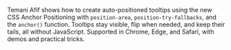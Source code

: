Temani Afif shows how to create auto-positioned tooltips using the new CSS Anchor Positioning with `position-area`, `position-try-fallbacks`, and the `anchor()` function. Tooltips stay visible, flip when needed, and keep their tails, all without JavaScript. Supported in Chrome, Edge, and Safari, with demos and practical tricks.
